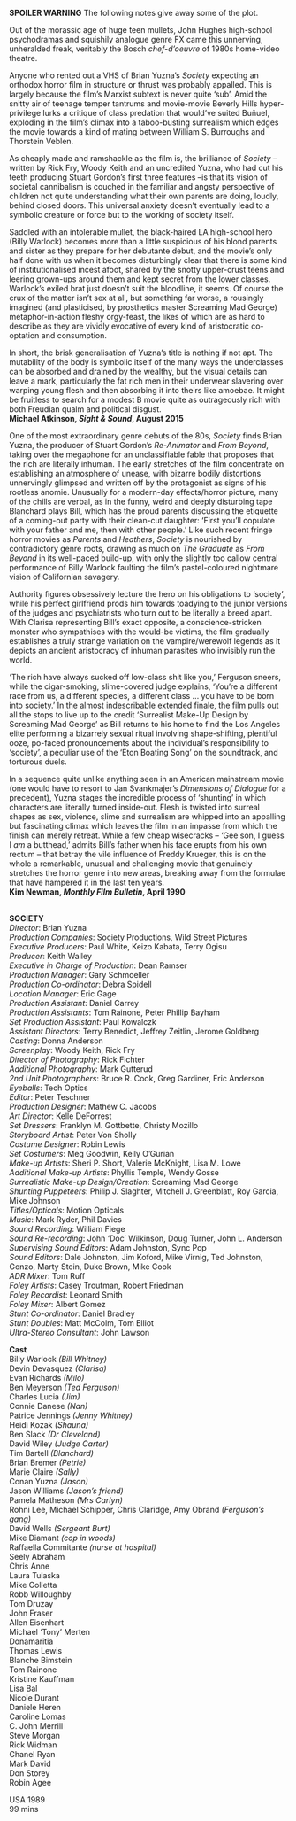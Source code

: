 

**SPOILER WARNING** The following notes give away some of the plot.

Out of the morassic age of huge teen mullets, John Hughes high-school psychodramas and squishily analogue genre FX came this unnerving, unheralded freak, veritably the Bosch _chef-d’oeuvre_ of 1980s home-video theatre.

Anyone who rented out a VHS of Brian Yuzna’s _Society_ expecting an orthodox horror film in structure or thrust was probably appalled. This is largely because the film’s Marxist subtext is never quite ‘sub’. Amid the snitty air of teenage temper tantrums and movie-movie Beverly Hills hyper-privilege lurks a critique of class predation that would’ve suited Buñuel, exploding in the film’s climax into a taboo-busting surrealism which edges the movie towards a kind of mating between William S. Burroughs and Thorstein Veblen.

As cheaply made and ramshackle as the film is, the brilliance of _Society_ – written by Rick Fry, Woody Keith and an uncredited Yuzna, who had cut his teeth producing Stuart Gordon’s first three features –is that its vision of societal cannibalism is couched in the familiar and angsty perspective of children not quite understanding what their own parents are doing, loudly, behind closed doors. This universal anxiety doesn’t eventually lead to a symbolic creature or force but to the working of society itself.

Saddled with an intolerable mullet, the black-haired LA high-school hero (Billy Warlock) becomes more than a little suspicious of his blond parents and sister as they prepare for her debutante debut, and the movie’s only half done with us when it becomes disturbingly clear that there is some kind of institutionalised incest afoot, shared by the snotty upper-crust teens and leering grown-ups around them and kept secret from the lower classes. Warlock’s exiled brat just doesn’t suit the bloodline, it seems. Of course the crux of the matter isn’t sex at all, but something far worse, a rousingly imagined (and plasticised, by prosthetics master Screaming Mad George) metaphor-in-action fleshy orgy-feast, the likes of which are as hard to describe as they are vividly evocative of every kind of aristocratic co-optation and consumption.

In short, the brisk generalisation of Yuzna’s title is nothing if not apt. The mutability of the body is symbolic itself of the many ways the underclasses can be absorbed and drained by the wealthy, but the visual details can leave a mark, particularly the fat rich men in their underwear slavering over warping young flesh and then absorbing it into theirs like amoebae. It might be fruitless to search for a modest B movie quite as outrageously rich with both Freudian qualm and political disgust.  
**Michael Atkinson, _Sight & Sound_, August 2015**

One of the most extraordinary genre debuts of the 80s, _Society_ finds Brian Yuzna, the producer of Stuart Gordon’s _Re-Animator_ and _From Beyond_, taking over the megaphone for an unclassifiable fable that proposes that the rich are literally inhuman. The early stretches of the film concentrate on establishing an atmosphere of unease, with bizarre bodily distortions unnervingly glimpsed and written off by the protagonist as signs of his rootless anomie. Unusually for a modern-day effects/horror picture, many of the chills are verbal, as in the funny, weird and deeply disturbing tape Blanchard plays Bill, which has the proud parents discussing the etiquette of a coming-out party with their clean-cut daughter: ‘First you’ll copulate with your father and me, then with other people.’ Like such recent fringe horror movies as _Parents_ and _Heathers_, _Society_ is nourished by contradictory genre roots, drawing as much on  _The Graduate_ as _From Beyond_ in its well-paced build-up, with only the slightly too callow central performance of Billy Warlock faulting the film’s pastel-coloured nightmare vision of Californian savagery.

Authority figures obsessively lecture the hero on his obligations to ‘society’, while his perfect girlfriend prods him towards toadying to the junior versions of the judges and psychiatrists who turn out to be literally a breed apart. With Clarisa representing Bill’s exact opposite, a conscience-stricken monster who sympathises with the would-be victims, the film gradually establishes a truly strange variation on the vampire/werewolf legends as it depicts an ancient aristocracy of inhuman parasites who invisibly run the world.

‘The rich have always sucked off low-class shit like you,’ Ferguson sneers, while the cigar-smoking, slime-covered judge explains, ‘You’re a different race from us, a different species, a different class ... you have to be born into society.’ In the almost indescribable extended finale, the film pulls out all the stops to live up to the credit ‘Surrealist Make-Up Design by Screaming Mad George’ as Bill returns to his home to find the Los Angeles elite performing a bizarrely sexual ritual involving shape-shifting, plentiful ooze, po-faced pronouncements about the individual’s responsibility to ‘society’, a peculiar use of the ‘Eton Boating Song’ on the soundtrack, and torturous duels.

In a sequence quite unlike anything seen in an American mainstream movie (one would have to resort to Jan Svankmajer’s _Dimensions of Dialogue_ for a precedent), Yuzna stages the incredible process of ‘shunting’ in which characters are literally turned inside-out. Flesh is twisted into surreal shapes as sex, violence, slime and surrealism are whipped into an appalling but fascinating climax which leaves the film in an impasse from which the finish can merely retreat. While a few cheap wisecracks – ‘Gee son, I guess I _am_ a butthead,’ admits Bill’s father when his face erupts from his own rectum – that betray the vile influence of Freddy Krueger, this is on the whole a remarkable, unusual and challenging movie that genuinely stretches the horror genre into new areas, breaking away from the formulae that have hampered it in the last ten years.  
**Kim Newman, _Monthly Film Bulletin_, April 1990**
<br><br>

**SOCIETY**  
_Director_: Brian Yuzna  
_Production Companies_: Society Productions, Wild Street Pictures  
_Executive Producers_: Paul White, Keizo Kabata, Terry Ogisu  
_Producer_: Keith Walley  
_Executive in Charge of Production_: Dean Ramser  
_Production Manager_: Gary Schmoeller  
_Production Co-ordinator_: Debra Spidell  
_Location Manager_: Eric Gage  
_Production Assistant_: Daniel Carrey  
_Production Assistants_: Tom Rainone, Peter Phillip Bayham  
_Set Production Assistant_: Paul Kowalczk  
_Assistant Directors_: Terry Benedict,  Jeffrey Zeitlin, Jerome Goldberg  
_Casting_: Donna Anderson  
_Screenplay_: Woody Keith, Rick Fry  
_Director of Photography_: Rick Fichter  
_Additional Photography_: Mark Gutterud  
_2nd Unit Photographers_: Bruce R. Cook,  Greg Gardiner, Eric Anderson  
_Eyeballs_: Tech Optics  
_Editor_: Peter Teschner  
_Production Designer_: Mathew C. Jacobs  
_Art Director_: Kelle DeForrest  
_Set Dressers_: Franklyn M. Gottbette, Christy Mozillo  
_Storyboard Artist_: Peter Von Sholly  
_Costume Designer_: Robin Lewis  
_Set Costumers_: Meg Goodwin, Kelly O’Gurian  
_Make-up Artists_: Sheri P. Short,  Valerie McKnight, Lisa M. Lowe  
_Additional Make-up Artists_: Phyllis Temple, Wendy Gosse  
_Surrealistic Make-up Design/Creation_:  Screaming Mad George  
_Shunting Puppeteers_: Philip J. Slaghter,  Mitchell J. Greenblatt, Roy Garcia, Mike Johnson  
_Titles/Opticals_: Motion Opticals  
_Music_: Mark Ryder, Phil Davies  
_Sound Recording_: William Fiege  
_Sound Re-recording_: John ‘Doc’ Wilkinson,  Doug Turner, John L. Anderson  
_Supervising Sound Editors_: Adam Johnston,  Sync Pop  
_Sound Editors_: Dale Johnston, Jim Koford, Mike Virnig, Ted Johnston, Gonzo, Marty Stein, Duke Brown, Mike Cook  
_ADR Mixer_: Tom Ruff  
_Foley Artists_: Casey Troutman, Robert Friedman  
_Foley Recordist_: Leonard Smith  
_Foley Mixer_: Albert Gomez  
_Stunt Co-ordinator_: Daniel Bradley  
_Stunt Doubles_: Matt McColm, Tom Elliot  
_Ultra-Stereo Consultant_: John Lawson

**Cast**  
Billy Warlock  _(Bill Whitney)_  
Devin Devasquez  _(Clarisa)_  
Evan Richards  _(Milo)_  
Ben Meyerson  _(Ted Ferguson)_  
Charles Lucia  _(Jim)_  
Connie Danese  _(Nan)_  
Patrice Jennings  _(Jenny Whitney)_  
Heidi Kozak  _(Shauna)_  
Ben Slack  _(Dr Cleveland)_  
David Wiley  _(Judge Carter)_  
Tim Bartell  _(Blanchard)_  
Brian Bremer  _(Petrie)_  
Marie Claire  _(Sally)_  
Conan Yuzna  _(Jason)_  
Jason Williams  _(Jason’s friend)_  
Pamela Matheson  _(Mrs Carlyn)_  
Rohni Lee, Michael Schipper, Chris Claridge,  Amy Obrand  _(Ferguson’s gang)_  
David Wells  _(Sergeant Burt)_  
Mike Diamant  _(cop in woods)_  
Raffaella Commitante  _(nurse at hospital)_  
Seely Abraham  
Chris Anne  
Laura Tulaska  
Mike Colletta  
Robb Willoughby  
Tom Druzay  
John Fraser  
Allen Eisenhart  
Michael ‘Tony’ Merten  
Donamaritia  
Thomas Lewis  
Blanche Bimstein  
Tom Rainone  
Kristine Kauffman  
Lisa Bal  
Nicole Durant  
Daniele Heren  
Caroline Lomas  
C. John Merrill  
Steve Morgan  
Rick Widman  
Chanel Ryan  
Mark David  
Don Storey  
Robin Agee

USA 1989  
99 mins
<br><br>
<!--stackedit_data:
eyJoaXN0b3J5IjpbLTUzNDkzMDQzMF19
-->